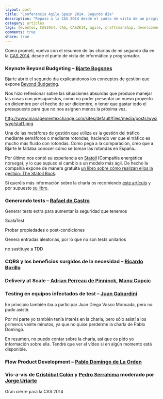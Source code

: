 ```yaml
---
layout: post
title: "Conferencia Agile Spain 2014. Segundo día"
description: "Repaso a la CAS 2014 desde el punto de vista de un programador. Segundo día."
category: articles
tags: [eventos, CAS2014, CAS, CAS2K14, agile, craftsmanship, development]
comments: true
share: true
---
```


Como prometí, vuelvo con el resumen de las charlas de mi segundo día en la [CAS 2014](http://cas2014.agile-spain.org/), desde el punto de vista de informático y programador.

### Keynote Beyond Budgeting – [Bjarte Bogsnes](https://twitter.com/bbogsnes)

Bjarte abrió el segundo día explicándonos los conceptos de gestión que expone [Beyond Budgeting](http://bbrt.org/about/what-is-beyond-budgeting/).

Nos hizo reflexionar sobre las situaciones absurdas que produce manejar las cosas con presupuestos, como no poder presentar un nuevo proyecto en diciembre por el hecho de ser diciembre, o tener que gastar todo el presupuesto para que no nos asignen menos la próxima vez.

http://www.managementexchange.com/sites/default/files/media/posts/wysiwyg/stat1.png

Una de las metáforas de gestión que utiliza es la gestión del tráfico mediante semáforos o mediante rotondas, haciendo ver que el tráfico es mucho más fluido con rotondas. Como pega a la comparación, creo que a Bjarte le faltaba conocer cómo se toman las rotondas en España...

Por último nos contó su experiencia en [Statoil](http://www.statoil.com/en/about/pages/default.aspx) (Compañía energética noruega), y lo que supuso el cambio a un modelo más ágil. De hecho la compañía expone de manera gratuita [un libro sobre cómo realizan ellos la gestión: The Statoil Book](http://www.statoil.com/en/About/TheStatoilBook/Pages/TheStatoilBook.aspx).

Si queréis más información sobre la charla os recomiendo [este artículo](http://www.managementexchange.com/hack/end-performance-management-we-know-it) y por supuesto [su libro](http://www.amazon.es/Implementing-Beyond-Budgeting-Unlocking-Performance/dp/0470405163).

### Generando tests – [Rafael de Castro](https://twitter.com/rafadc)

Generar tests extra para aumentar la seguridad que tenemos

ScalaTest

Probar propiedades o post-condiciones

Genera entradas aleatorias, por lo que no son tests unitarios

no sustituye a TDD

### CQRS y los beneficios surgidos de la necesidad – [Ricardo Borillo](https://twitter.com/borillo)

### Delivery at Scale – [Adrian Perreau de Pinninck](https://twitter.com/eidrien), [Manu Cupcic](https://twitter.com/cupcicm)

### Testing en equipos infectados de test – [Juan Gabardini](https://twitter.com/jgabardini)

En principio también iba a participar Juan Diego Vasco Moncada, pero no pudo asistir.

Por mi parte yo también tenía interés en la charla, pero sólo asistí a los primeros veinte minutos, ya que no quise perderme la charla de Pablo Domingo.

En resumen, no puedo contar sobre la charla, así que os pido yo información sobre ella. Tendré que ver el vídeo si en algún momento está disponible.

### Flow Product Development – [Pablo Domingo de La Orden](https://twitter.com/pavleras)

### Vis-a-vis de [Cristóbal Colón](https://twitter.com/fageda) y [Pedro Serrahima](https://twitter.com/serrahim) moderado por [Jorge Uriarte](https://twitter.com/jorgeuriarte)

Gran cierre para la CAS 2014